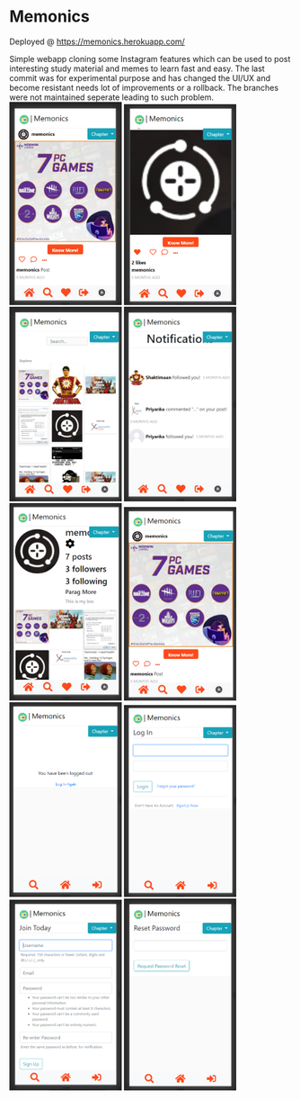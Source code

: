 # Memonics
Deployed @ https://memonics.herokuapp.com/

Simple webapp cloning some Instagram features which can be used to post interesting study material and memes to learn fast and easy. 
The last commit was for experimental purpose and has changed the UI/UX and become resistant needs lot of improvements or a rollback. The branches were not maintained seperate leading to such problem.                                                                                         <img src="/screenshots/1 (1).png" alt="drawing" width="200"/>
<img src="/screenshots/1 (2).png" alt="drawing" width="200"/>
<img src="/screenshots/1 (3).png" alt="drawing" width="200"/>
<img src="/screenshots/1 (4).png" alt="drawing" width="200"/>
<img src="/screenshots/1 (5).png" alt="drawing" width="200"/>
<img src="/screenshots/1 (6).png" alt="drawing" width="200"/>
<img src="/screenshots/1 (7).png" alt="drawing" width="200"/>
<img src="/screenshots/1 (8).png" alt="drawing" width="200"/>
<img src="/screenshots/1 (9).png" alt="drawing" width="200"/>
<img src="/screenshots/1 (10).png" alt="drawing" width="200"/>
